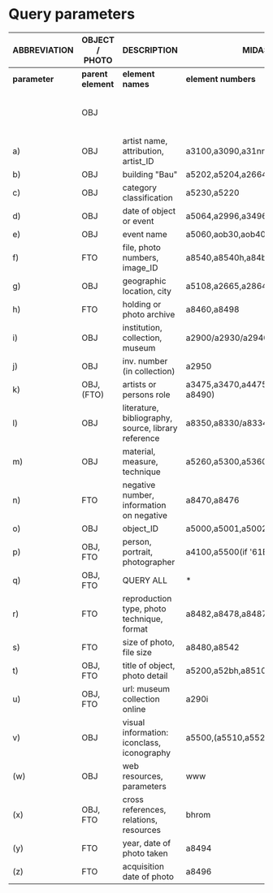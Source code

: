 # Query parameters
|  ABBREVIATION | OBJECT / PHOTO | DESCRIPTION | MIDAS @ BH ROME| CIDOC/CRM, SCHEDA F ETC.
| ------------- | ------------- | -------- | -------- | -------- |
| __parameter__ | __parent element__ | __element names__ | __element numbers__ | __element references__ |
|  | OBJ |  |  | __E22: Man-Made Work of Art, OG: OGGETTO__ |
|a)| OBJ | artist name, attribution, artist_ID|a3100,a3090,a31nn,a31bh,a3105,a3000,a30gn|E21|
|b)| OBJ|building "Bau"|a5202,a5204,a2664,a2684||
|c)|OBJ|category classification|a5230,a5220||
|d)|OBJ|date of object or event|a5064,a2996,a3496||
|e)|OBJ|event name|a5060,aob30,aob40,a5007||
|f)|FTO|file, photo numbers, image_ID|a8540,a8540h,a84bh,a85bh,a8472|E73|
|g)|OBJ|geographic location, city|a5108,a2665,a2864||
|h)|FTO|holding or photo archive|a8460,a8498||
|i)|OBJ|institution, collection, museum|a2900/a2930/a2940||
|j)|OBJ|inv. number (in collection)|a2950||
|k)|OBJ, (FTO)|artists or persons role|a3475,a3470,a4475,a4485,('photographer' if a8490)||
|l)|OBJ|literature, bibliography, source, library reference|a8350,a8330/a8334,a8150||
|m)|OBJ|material, measure, technique|a5260,a5300,a5360||
|n)|FTO|negative number, information on negative|a8470,a8476||
|o)|OBJ|object_ID|a5000,a5001,a5002,a5003,a50gn||
|p)|OBJ, FTO|person, portrait, photographer|a4100,a5500(if '61B'),a2910,a8490||
|q)|OBJ, FTO|QUERY ALL|\*||
|r)|FTO|reproduction type, photo technique, format|a8482,a8478,a8487,a8480||
|s)|FTO|size of photo, file size|a8480,a8542||
|t)|OBJ, FTO|title of object, photo detail|a5200,a52bh,a8510||
|u)|OBJ, FTO|url: museum collection online|a290i||
|v)|OBJ|visual information: iconclass, iconography|a5500,(a5510,a5520)||
|(w)|OBJ|web resources, parameters|www||
|(x)|OBJ, FTO|cross references, relations, resources|bhrom||
|(y)|FTO|year, date of photo taken|a8494||
|(z)|FTO|acquisition date of photo|a8496||
